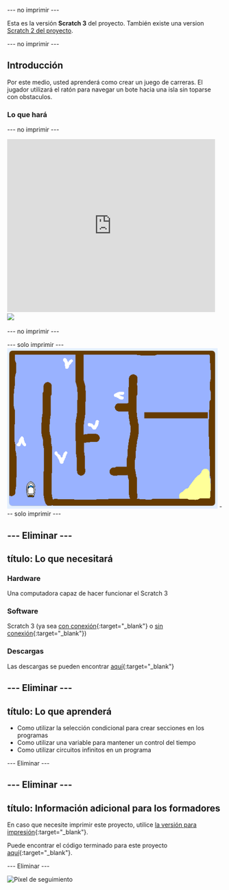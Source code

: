 \--- no imprimir \---

Esta es la versión **Scratch 3** del proyecto. También existe una version [Scratch 2 del proyecto](https://projects.raspberrypi.org/en/projects/boat-race-scratch2).

\--- no imprimir \---

## Introducción

Por este medio, usted aprenderá como crear un juego de carreras. El jugador utilizará el ratón para navegar un bote hacia una isla sin toparse con obstaculos.

### Lo que hará

\--- no imprimir \---

<div class="scratch-preview">
  <iframe allowtransparency="true" width="485" height="402" src="https://scratch.mit.edu/projects/embed/276662533/?autostart=false" frameborder="0" scrolling="no"></iframe>
  <img src="images/boat-final.png">
</div>

\--- no imprimir \---

\--- solo imprimir \--- ![boat race demo](images/boat_race_demo.png) \--- solo imprimir \---

## \--- Eliminar \---

## título: Lo que necesitará

### Hardware

Una computadora capaz de hacer funcionar el Scratch 3

### Software

Scratch 3 (ya sea [con conexión](https://rpf.io/scratchon){:target="_blank"} o [sin conexión](https://rpf.io/scratchoff){:target="_blank"})

### Descargas

Las descargas se pueden encontrar [aquí](http://rpf.io/p/en/boat-race-go){:target="_blank"}

## \--- Eliminar \---

## título: Lo que aprenderá

+ Como utilizar la selección condicional para crear secciones en los programas
+ Como utilizar una variable para mantener un control del tiempo
+ Como utilizar circuitos infinitos en un programa

\--- Eliminar \---

## \--- Eliminar \---

## título: Información adicional para los formadores

En caso que necesite imprimir este proyecto, utilice [la versión para impresión](https://projects.raspberrypi.org/en/projects/boat-race/print){:target="_blank"}.

Puede encontrar el código terminado para este proyecto [aquí](http://rpf.io/p/en/boat-race-get){:target="_blank"}.

\--- Eliminar \---

![Píxel de seguimiento](https://code.org/api/hour/begin_codeclub_boatrace.png)